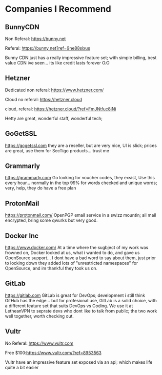 # Companies I Recommend

## BunnyCDN
Non Referal: https://bunny.net

Referal: https://bunny.net?ref=9ne88sixus

Bunny CDN just has a really impressive feature set; with simple billing, best value CDN ive seen... its like credit lasts forever O.O

## Hetzner
Dedicated non referal: https://www.hetzner.com/

Cloud no referal: https://hetzner.cloud

cloud, referal: https://hetzner.cloud/?ref=FmJNtfuc8iNi

Hetty are great, wonderful staff, wonderful tech; 

## GoGetSSL
https://gogetssl.com
they are a reseller, but are very nice, UI is slick; prices are great, use them for SecTigo products... trust me 

## Grammarly
https://grammarly.com Go looking for voucher codes, they exsist, Use this every hour... normally in the top 99% for words checked and unique words; very, help, they do have a free plan

## ProtonMail
https://protonmail.com/ OpenPGP email service in a swizz mountin; all mail encrypted, bring some qwurks but very good.

## Docker Inc
https://www.docker.com/ At a time where the sugbject of my work was frowned on, Docker looked at us, what i wanted to do, and gave us OpenSource support... I dont have a bad word to say about them, just prior to locking down they added lots of "unrestricted namespaces" for OpenSource, and im thankful they took us on.

## GitLab
https://gitlab.com GitLab is great for DevOps; development i still think GitHub has the edge... but for profesional use, GitLab is a solid choice, with a different feature set that suits DevOps vs Coding. We use it at LetheanVPN to seprate devs who dont like to talk from public; the two work well together, worth checking out.

## Vultr
No Referal: https://www.vultr.com

Free $100:https://www.vultr.com/?ref=8953563 

Vultr have an impressive feature set exposed via an api; which makes life quite a bit easier
